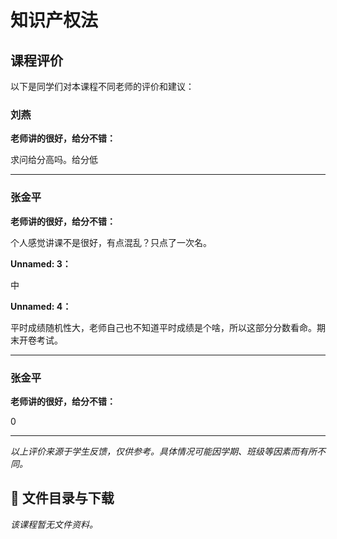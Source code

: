 # 知识产权法

## 课程评价

以下是同学们对本课程不同老师的评价和建议：

### 刘燕

**老师讲的很好，给分不错：**

求问给分高吗。给分低

---

### 张金平

**老师讲的很好，给分不错：**

个人感觉讲课不是很好，有点混乱？只点了一次名。

**Unnamed: 3：**

中

**Unnamed: 4：**

平时成绩随机性大，老师自己也不知道平时成绩是个啥，所以这部分分数看命。期末开卷考试。

---

### 张金平

**老师讲的很好，给分不错：**

0

---

*以上评价来源于学生反馈，仅供参考。具体情况可能因学期、班级等因素而有所不同。*
## 📄 文件目录与下载

_该课程暂无文件资料。_
